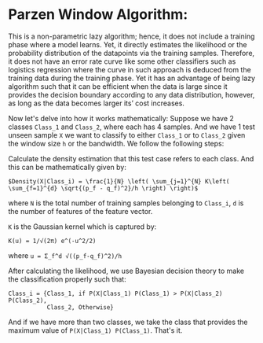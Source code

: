 # Parzen Window Algorithm:

This is a non-parametric lazy algorithm; hence, it does not include a training phase where a model learns. Yet, it directly estimates the likelihood or the probability distribution of the datapoints via the training samples. Therefore, it does not have an error rate curve like some other classifiers such as logistics regression where the curve in such approach is deduced from the training data during the training phase. Yet it has an advantage of being lazy algorithm such that it can be efficient when the data is large since it provides the decision boundary according to any data distribution, however, as long as the data becomes larger its’ cost increases.

Now let's delve into how it works mathematically: Suppose we have 2 classes `Class_1` and `Class_2`, where each has 4 samples. And we have 1 test unseen sample `X` we want to classify to either `Class_1` or to `Class_2` given the window size `h` or the bandwidth. We follow the following steps:

Calculate the density estimation that this test case refers to each class. And this can be mathematically given by:

```
$Density(X|Class_i) = \frac{1}{N} \left( \sum_{j=1}^{N} K\left( \sum_{f=1}^{d} \sqrt{(p_f - q_f)^2}/h \right) \right)$
```

where `N` is the total number of training samples belonging to `Class_i`, `d` is the number of features of the feature vector.

`K` is the Gaussian kernel which is captured by:

```
K(u) = 1/√(2π) e^(-u^2/2)
```

where `u = Σ_f^d √((p_f-q_f)^2)/h`

After calculating the likelihood, we use Bayesian decision theory to make the classification properly such that:

```
Class_i = {Class_1, if P(X|Class_1) P(Class_1) > P(X|Class_2) P(Class_2),
           Class_2, Otherwise}
```

And if we have more than two classes, we take the class that provides the maximum value of `P(X|Class_1) P(Class_1)`. That's it.

